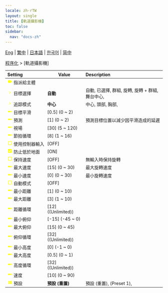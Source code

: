 ```yaml
---
locale: zh-rTW
layout: single
title: [軌道攝影機]
toc: false
sidebar:
  nav: "docs-zh"
---
```

[Eng](/dancexr/menu/2025.4/motion/orbit_cam) | [繁中](/tw/dancexr/menu/2025.4/motion/orbit_cam) | [日本語](/jp/dancexr/menu/2025.4/motion/orbit_cam) | [한국어](/kr/dancexr/menu/2025.4/motion/orbit_cam) | [简中](/zh/dancexr/menu/2025.4/motion/orbit_cam)

[程序化](../menu#程序化) > [軌道攝影機]



| Setting | Value | Description |
| :--- | --- | :--- |
|<nobr>![videocam icon](/images/icon/ic_videocam.png) 指派給主體</nobr>|| 
|<nobr>![chevron icon](/images/icon/ic_chevron.png) 目標選擇</nobr>| **自動** | 自動, 已選擇, 群組, 旋轉, 旋轉 + 群組, 舞台中心,  |
|<nobr>![chevron icon](/images/icon/ic_chevron.png) 追踪模式</nobr>| **中心** | 中心, 頭部, 胸部,  |
|<nobr>![slider icon](/images/icon/ic_slider.png) 目標平滑</nobr>| [0.5] (0 ~ 2) | 
|<nobr>![slider icon](/images/icon/ic_slider.png) 預測</nobr>| [1] (0 ~ 2) | 預測目標位置以減少因平滑造成的延遲
|<nobr>![slider icon](/images/icon/ic_slider.png) 視場</nobr>| [30] (5 ~ 120) | 
|<nobr>![slider icon](/images/icon/ic_slider.png) 節拍循環</nobr>| [8] (1 ~ 16) | 
|<nobr>![check_off icon](/images/icon/ic_check_off.png) 使用控制器輸入</nobr>| [OFF] | 
|<nobr>![check_on icon](/images/icon/ic_check_on.png) 防止低於地面</nobr>| [ON] | 
|<nobr>![check_off icon](/images/icon/ic_check_off.png) 保持速度</nobr>| [OFF] | 無輸入時保持旋轉
|<nobr>![slider icon](/images/icon/ic_slider.png) 最大速度</nobr>| [15] (0 ~ 30) | 最大旋轉速度
|<nobr>![slider icon](/images/icon/ic_slider.png) 最小速度</nobr>| [0] (0 ~ 30) | 最小旋轉速度
|<nobr>![check_off icon](/images/icon/ic_check_off.png) 自動模式</nobr>| [OFF] | 
|<nobr>![slider icon](/images/icon/ic_slider.png) 最小距離</nobr>| [1] (0 ~ 10) | 
|<nobr>![slider icon](/images/icon/ic_slider.png) 最大距離</nobr>| [3] (1 ~ 10) | 
|<nobr>![slider icon](/images/icon/ic_slider.png) 距離循環</nobr>| [12] ((Unlimited)) | 
|<nobr>![slider icon](/images/icon/ic_slider.png) 最小俯仰</nobr>| [-15] (-45 ~ 0) | 
|<nobr>![slider icon](/images/icon/ic_slider.png) 最大俯仰</nobr>| [15] (0 ~ 45) | 
|<nobr>![slider icon](/images/icon/ic_slider.png) 俯仰循環</nobr>| [32] ((Unlimited)) | 
|<nobr>![slider icon](/images/icon/ic_slider.png) 最小高度</nobr>| [0] (-1 ~ 0) | 
|<nobr>![slider icon](/images/icon/ic_slider.png) 最大高度</nobr>| [0.5] (0 ~ 1) | 
|<nobr>![slider icon](/images/icon/ic_slider.png) 高度循環</nobr>| [32] ((Unlimited)) | 
|<nobr>![slider icon](/images/icon/ic_slider.png) 速度</nobr>| [10] (0 ~ 90) | 
|<nobr>![list icon](/images/icon/ic_list.png) 預設</nobr>| **預設 (重置)** | 預設 (重置), (Preset 1),  |
